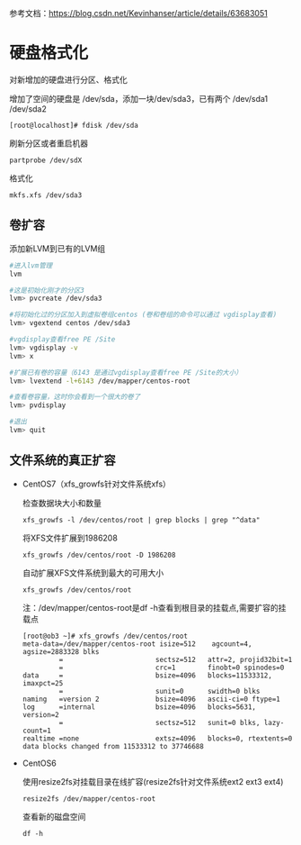 参考文档：https://blog.csdn.net/Kevinhanser/article/details/63683051

# 硬盘格式化

对新增加的硬盘进行分区、格式化

增加了空间的硬盘是 /dev/sda，添加一块/dev/sda3，已有两个 /dev/sda1 /dev/sda2

```
[root@localhost]# fdisk /dev/sda
```

刷新分区或者重启机器

```
partprobe /dev/sdX
```

格式化

```
mkfs.xfs /dev/sda3
```

## 卷扩容

添加新LVM到已有的LVM组

```bash
#进入lvm管理
lvm　　　　　　　　　　　　           

#这是初始化刚才的分区3
lvm> pvcreate /dev/sda3

#将初始化过的分区加入到虚拟卷组centos (卷和卷组的命令可以通过 vgdisplay查看)
lvm> vgextend centos /dev/sda3

#vgdisplay查看free PE /Site
lvm> vgdisplay -v
lvm> x

#扩展已有卷的容量（6143 是通过vgdisplay查看free PE /Site的大小）
lvm> lvextend -l+6143 /dev/mapper/centos-root　　

#查看卷容量，这时你会看到一个很大的卷了
lvm> pvdisplay

#退出
lvm> quit
```



## 文件系统的真正扩容

- CentOS7（xfs_growfs针对文件系统xfs）

  检查数据块大小和数量

  ```
  xfs_growfs -l /dev/centos/root | grep blocks | grep "^data"
  ```

  将XFS文件扩展到1986208

  ```
  xfs_growfs /dev/centos/root -D 1986208
  ```

  自动扩展XFS文件系统到最大的可用大小

  ```
  xfs_growfs /dev/centos/root
  ```

  注：/dev/mapper/centos-root是df -h查看到根目录的挂载点,需要扩容的挂载点

  ```
  [root@ob3 ~]# xfs_growfs /dev/centos/root
  meta-data=/dev/mapper/centos-root isize=512    agcount=4, agsize=2883328 blks
           =                       sectsz=512   attr=2, projid32bit=1
           =                       crc=1        finobt=0 spinodes=0
  data     =                       bsize=4096   blocks=11533312, imaxpct=25
           =                       sunit=0      swidth=0 blks
  naming   =version 2              bsize=4096   ascii-ci=0 ftype=1
  log      =internal               bsize=4096   blocks=5631, version=2
           =                       sectsz=512   sunit=0 blks, lazy-count=1
  realtime =none                   extsz=4096   blocks=0, rtextents=0
  data blocks changed from 11533312 to 37746688
  ```

   

- CentOS6

  使用resize2fs对挂载目录在线扩容(resize2fs针对文件系统ext2 ext3 ext4)

  ```
  resize2fs /dev/mapper/centos-root
  ```

  查看新的磁盘空间

  ```
  df -h
  ```

  